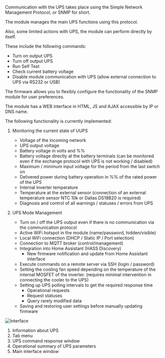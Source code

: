 Communication with the UPS takes place using the Simple Network Management Protocol, or SNMP for short.

The module manages the main UPS functions using this protocol.

Also, some limited actions with UPS, the module can perform directly by itself.

These include the following commands:
- Turn on output UPS
- Turn off output UPS
- Run Self Test
- Check current battery voltage
- Disable module communication with UPS (allow external connection to UPS via RS232 or USB)

The firmware allows you to flexibly configure the functionality of the SNMP module for user preferences.

The module has a WEB interface in HTML, JS and AJAX accessible by IP or DNS name.

The following functionality is currently implemented:
1. Monitoring the current state of UUPS
     - Voltage of the incoming network
     - UPS output voltage
     - Battery voltage in volts and %%
     - Battery voltage directly at the battery terminals (can be monitored even if the exchange protocol with UPS is not working / disabled)
     - Maximum / minimum input voltage for the period from the last switch on
     - Delivered power during battery operation in %% of the rated power of the UPS
     - Internal inverter temperature
     - Temperature at the external sensor (connection of an external temperature sensor NTC 10k or Dallas DS18B20 is required)
     - Diagnosis and control of all warnings / statuses / errors from UPS

2. UPS Mode Management
     - Turn on / off the UPS output even if there is no communication via the communication protocol
     - Active WiFi hotspot in the module (name/password, hidden/visible)
     - Local WiFi connection (DHCP / Static IP / Port selection)
     - Connection to MQTT broker (control/management)
     - Integration into Home Assistant (HASS Discovery)
       * New firmware notification and update from Home Assistant interface
     - Execute commands on a remote server via SSH (login / password)
     - Setting the cooling fan speed depending on the temperature of the internal MOSFET of the inverter. (requires minimal intervention in connecting the cooler to the UPS)
     - Setting up UPS polling intervals to get the required response time
       * Operational requests
       * Request statuses
       * Query rarely modified data
     - Saving and restoring user settings before manually updating firmware

![Interface](https://user-images.githubusercontent.com/36089626/233293798-c0ddc098-3bd5-46f3-b835-02a60eb0711c.png)

1. Information about UPS
2. Tab menu
3. UPS command response window
4. Operational summary of UPS parameters
5. Main interface window
